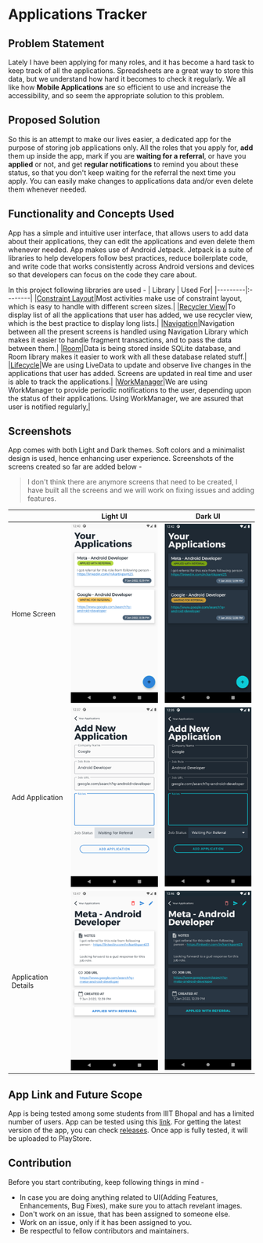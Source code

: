 # Applications Tracker

## Problem Statement
Lately I have been applying for many roles, and it has become a hard task to keep track of all the applications. Spreadsheets are a great way to store this data, but we understand how hard it becomes to check it regularly. We all like how **Mobile Applications** are so efficient to use and increase the accessibility, and so seem the appropriate solution to this problem.

## Proposed Solution
So this is an attempt to make our lives easier, a dedicated app for the purpose of storing job applications only. All the roles that you apply for, **add** them up inside the app, mark if you are **waiting for a referral**, or have you **applied** or not, and get **regular notifications** to remind you about these status, so that you don't keep waiting for the referral the next time you apply. You can easily make changes to applications data and/or even delete them whenever needed.

## Functionality and Concepts Used
App has a simple and intuitive user interface, that allows users to add data about their applications, they can edit the applications and even delete them whenever needed. App makes use of Android Jetpack. Jetpack is a suite of libraries to help developers follow best practices, reduce boilerplate code, and write code that works consistently across Android versions and devices so that developers can focus on the code they care about. 

In this project following libraries are used -
| Library | Used For|
|---------|:--------|
|[Constraint Layout](https://developer.android.com/jetpack/androidx/releases/constraintlayout)|Most activities make use of constraint layout, which is easy to handle with different screen sizes.|
|[Recycler View](https://developer.android.com/jetpack/androidx/releases/recyclerview)|To display list of all the applications that user has added, we use recycler view, which is the best practice to display long lists.|
|[Navigation](https://developer.android.com/jetpack/androidx/releases/navigation)|Navigation between all the present screens is handled using Navigation Library which makes it easier to handle fragment transactions, and to pass the data between them.|
|[Room](https://developer.android.com/jetpack/androidx/releases/room)|Data is being stored inside SQLite database, and Room library makes it easier to work with all these database related stuff.|
|[Lifecycle](https://developer.android.com/jetpack/androidx/releases/lifecycle)|We are using LiveData to update and observe live changes in the applications that user has added. Screens are updated in real time and user is able to track the applications.|
|[WorkManager](https://developer.android.com/jetpack/androidx/releases/work)|We are using WorkManager to provide periodic notifications to the user, depending upon the status of their applications. Using WorkManager, we are assured that user is notified regularly,|

## Screenshots
App comes with both Light and Dark themes. Soft colors and a minimalist design is used, hence enhancing user experience. Screenshots of the screens created so far are added below - 
> I don't think there are anymore screens that need to be created, I have built all the screens and we will work on fixing issues and adding features.

|    | Light UI | Dark UI |
|----|----------|---------|
|Home Screen|<img src="screenshots/home-light.png" alt="Home Light UI" width="250px">|<img src="screenshots/home-dark.png" alt="Home Dark UI" width="250px">|
|Add Application|<img src="screenshots/add-application-light.png" alt="Add Application Light UI" width="250px">|<img src="screenshots/add-application-dark.png" alt="Add Application Dark UI" width="250px">|
|Application Details|<img src="screenshots/application-details-light.png" alt="Application Details Light UI" width="250px">|<img src="screenshots/application-details-dark.png" alt="Application Details Dark UI" width="250px">|

## App Link and Future Scope
App is being tested among some students from IIIT Bhopal and has a limited number of users. App can be tested using this [link](https://github.com/kartik-pant-23/applications-tracker/releases/download/v1.0.1/applications-tracker-v1.0.1.apk). For getting the latest version of the app, you can check [releases](https://github.com/kartik-pant-23/applications-tracker/releases).
Once app is fully tested, it will be uploaded to PlayStore.

## Contribution
Before you start contributing, keep following things in mind - 
* In case you are doing anything related to UI(Adding Features, Enhancements, Bug Fixes), make sure you to attach revelant images.
* Don't work on an issue, that has been assigned to someone else.
* Work on an issue, only if it has been assigned to you.
* Be respectful to fellow contributors and maintainers.
